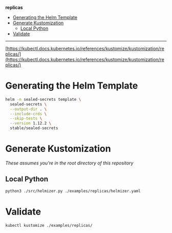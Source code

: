 **replicas**

- [Generating the Helm Template](#generating-the-helm-template)
- [Generate Kustomization](#generate-kustomization)
  - [Local Python](#local-python)
- [Validate](#validate)

---

[https://kubectl.docs.kubernetes.io/references/kustomize/kustomization/replicas/](https://kubectl.docs.kubernetes.io/references/kustomize/kustomization/replicas/)

# Generating the Helm Template

```bash
helm -n sealed-secrets template \
  sealed-secrets \
  --output-dir . \
  --include-crds \
  --skip-tests \
  --version 1.12.2 \
  stable/sealed-secrets
```

# Generate Kustomization

_These assumes you're in the root directory of this repository_

## Local Python

```bash
python3 ./src/helmizer.py ./examples/replicas/helmizer.yaml
```

# Validate

```bash
kubectl kustomize ./examples/replicas/
```
